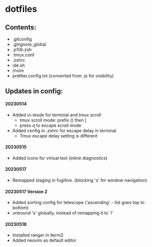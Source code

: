 # dotfiles

## Contents:

- .gitconfig
- .gitignore_global
- .p10k.zsh
- .tmux.conf
- .zshrc
- ide.sh
- /nvim
- prettier.config.txt (converted from .js for visibility)

## Updates in config:

#### 20230514

- Added vi-mode for terminal and tmux scroll
  - tmux scroll mode: prefix (<C-t>) then [
  - press q to escape scroll mode
- Added config in .zshrc for escape delay in terminal
  - Tmux escape delay setting is different

#### 20230515

- Added icons for virtual text (inline diagnostics)

#### 20230517

- Remapped staging in fugitive. (blocking 's' for window navigation)

#### 20230517 Version 2

- Added sorting config for telescope ('ascending' - list goes top to bottom)
- unbound 's' globally, instead of remapping it to 'l'

#### 20230518

- Installed ranger in iterm2
- Added neovim as default editor
